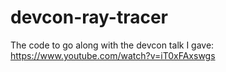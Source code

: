 # devcon-ray-tracer
The code to go along with the devcon talk I gave: https://www.youtube.com/watch?v=iT0xFAxswgs
